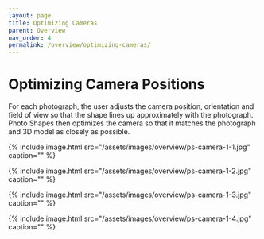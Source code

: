 ```yaml
---
layout: page
title: Optimizing Cameras
parent: Overview
nav_order: 4
permalink: /overview/optimizing-cameras/
---
```


# Optimizing Camera Positions

For each photograph, the user adjusts the camera position, orientation and field of
view so that the shape lines up approximately with the photograph. Photo Shapes then
optimizes the camera so that it matches the photograph and 3D model as closely as
possible.

{%
    include image.html
    src="/assets/images/overview/ps-camera-1-1.jpg"
    caption=""
%}

{%
    include image.html
    src="/assets/images/overview/ps-camera-1-2.jpg"
    caption=""
%}

{%
    include image.html
    src="/assets/images/overview/ps-camera-1-3.jpg"
    caption=""
%}

{%
    include image.html
    src="/assets/images/overview/ps-camera-1-4.jpg"
    caption=""
%}
